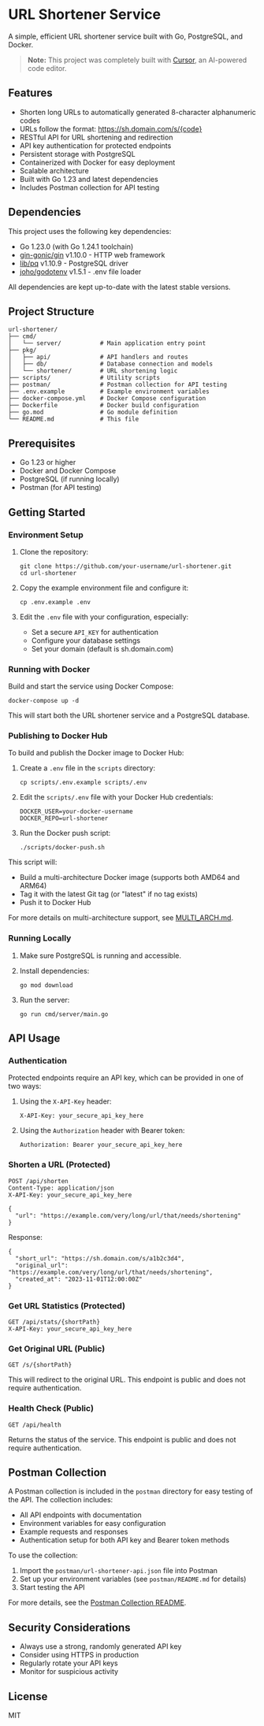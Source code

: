# URL Shortener Service

A simple, efficient URL shortener service built with Go, PostgreSQL, and Docker.

> **Note:** This project was completely built with [Cursor](https://cursor.sh), an AI-powered code editor.

## Features

- Shorten long URLs to automatically generated 8-character alphanumeric codes
- URLs follow the format: https://sh.domain.com/s/{code}
- RESTful API for URL shortening and redirection
- API key authentication for protected endpoints
- Persistent storage with PostgreSQL
- Containerized with Docker for easy deployment
- Scalable architecture
- Built with Go 1.23 and latest dependencies
- Includes Postman collection for API testing

## Dependencies

This project uses the following key dependencies:

- Go 1.23.0 (with Go 1.24.1 toolchain)
- [gin-gonic/gin](https://github.com/gin-gonic/gin) v1.10.0 - HTTP web framework
- [lib/pq](https://github.com/lib/pq) v1.10.9 - PostgreSQL driver
- [joho/godotenv](https://github.com/joho/godotenv) v1.5.1 - .env file loader

All dependencies are kept up-to-date with the latest stable versions.

## Project Structure

```
url-shortener/
├── cmd/
│   └── server/           # Main application entry point
├── pkg/
│   ├── api/              # API handlers and routes
│   ├── db/               # Database connection and models
│   └── shortener/        # URL shortening logic
├── scripts/              # Utility scripts
├── postman/              # Postman collection for API testing
├── .env.example          # Example environment variables
├── docker-compose.yml    # Docker Compose configuration
├── Dockerfile            # Docker build configuration
├── go.mod                # Go module definition
└── README.md             # This file
```

## Prerequisites

- Go 1.23 or higher
- Docker and Docker Compose
- PostgreSQL (if running locally)
- Postman (for API testing)

## Getting Started

### Environment Setup

1. Clone the repository:
   ```
   git clone https://github.com/your-username/url-shortener.git
   cd url-shortener
   ```

2. Copy the example environment file and configure it:
   ```
   cp .env.example .env
   ```

3. Edit the `.env` file with your configuration, especially:
   - Set a secure `API_KEY` for authentication
   - Configure your database settings
   - Set your domain (default is sh.domain.com)

### Running with Docker

Build and start the service using Docker Compose:

```
docker-compose up -d
```

This will start both the URL shortener service and a PostgreSQL database.

### Publishing to Docker Hub

To build and publish the Docker image to Docker Hub:

1. Create a `.env` file in the `scripts` directory:
   ```
   cp scripts/.env.example scripts/.env
   ```

2. Edit the `scripts/.env` file with your Docker Hub credentials:
   ```
   DOCKER_USER=your-docker-username
   DOCKER_REPO=url-shortener
   ```

3. Run the Docker push script:
   ```
   ./scripts/docker-push.sh
   ```

This script will:
- Build a multi-architecture Docker image (supports both AMD64 and ARM64)
- Tag it with the latest Git tag (or "latest" if no tag exists)
- Push it to Docker Hub

For more details on multi-architecture support, see [MULTI_ARCH.md](MULTI_ARCH.md).

### Running Locally

1. Make sure PostgreSQL is running and accessible.

2. Install dependencies:
   ```
   go mod download
   ```

3. Run the server:
   ```
   go run cmd/server/main.go
   ```

## API Usage

### Authentication

Protected endpoints require an API key, which can be provided in one of two ways:

1. Using the `X-API-Key` header:
   ```
   X-API-Key: your_secure_api_key_here
   ```

2. Using the `Authorization` header with Bearer token:
   ```
   Authorization: Bearer your_secure_api_key_here
   ```

### Shorten a URL (Protected)

```
POST /api/shorten
Content-Type: application/json
X-API-Key: your_secure_api_key_here

{
  "url": "https://example.com/very/long/url/that/needs/shortening"
}
```

Response:
```
{
  "short_url": "https://sh.domain.com/s/a1b2c3d4",
  "original_url": "https://example.com/very/long/url/that/needs/shortening",
  "created_at": "2023-11-01T12:00:00Z"
}
```

### Get URL Statistics (Protected)

```
GET /api/stats/{shortPath}
X-API-Key: your_secure_api_key_here
```

### Get Original URL (Public)

```
GET /s/{shortPath}
```

This will redirect to the original URL. This endpoint is public and does not require authentication.

### Health Check (Public)

```
GET /api/health
```

Returns the status of the service. This endpoint is public and does not require authentication.

## Postman Collection

A Postman collection is included in the `postman` directory for easy testing of the API. The collection includes:

- All API endpoints with documentation
- Environment variables for easy configuration
- Example requests and responses
- Authentication setup for both API key and Bearer token methods

To use the collection:

1. Import the `postman/url-shortener-api.json` file into Postman
2. Set up your environment variables (see `postman/README.md` for details)
3. Start testing the API

For more details, see the [Postman Collection README](postman/README.md).

## Security Considerations

- Always use a strong, randomly generated API key
- Consider using HTTPS in production
- Regularly rotate your API keys
- Monitor for suspicious activity

## License

MIT 
